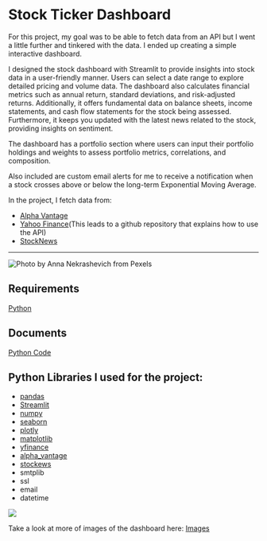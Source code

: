 <h1>Stock Ticker Dashboard</h1>
For this project, my goal was to be able to fetch data from an API but I went a little further and tinkered with the data. I ended up creating a simple interactive dashboard.

I designed the stock dashboard with Streamlit to provide insights into stock data in a user-friendly manner. Users can select a date range to explore detailed pricing and volume data. The dashboard also calculates financial metrics such as annual return, standard deviations, and risk-adjusted returns. Additionally, it offers fundamental data on balance sheets, income statements, and cash flow statements for the stock being assessed. Furthermore, it keeps you updated with the latest news related to the stock, providing insights on sentiment.

The dashboard has a portfolio section where users can input their portfolio holdings and weights to assess portfolio metrics, correlations, and composition.

Also included are custom email alerts for me to receive a notification when a stock crosses above or below the long-term Exponential Moving Average.

In the project, I fetch data from:
- <a href="https://www.alphavantage.co/">Alpha Vantage</a>
- <a href="https://github.com/ranaroussi/yfinance">Yahoo Finance</a>(This leads to a github repository that explains how to use the API)
- <a href="https://stocknewsapi.com/">StockNews</a>
<hr/>
<img src="https://images.pexels.com/photos/6801648/pexels-photo-6801648.jpeg?auto=compress&cs=tinysrgb&w=1260&h=750&dpr=1" alt="Photo by Anna Nekrashevich from Pexels">
<h2>Requirements</h2>
<a href="https://www.python.org/">Python</a>
<h2>Documents</h2>
<a href="https://github.com/ro-dricks/Tickers/blob/master/Stock_Dashboard/stock_ticker.py">Python Code</a>

<h2>Python Libraries I used for the project:</h2>

<ul>
    <li><a href="https://pandas.pydata.org/">pandas</a></li>
    <li><a href="https://streamlit.io/">Streamlit</a></li>
    <li><a href="https://numpy.org/">numpy</a></li>
    <li><a href="https://seaborn.pydata.org/">seaborn</a></li>
    <li><a href="https://plotly.com/">plotly</a></li>
    <li><a href="https://matplotlib.org/">matplotlib</a></li>
    <li><a href="https://github.com/ranaroussi/yfinance">yfinance</a></li>
    <li><a href="https://www.alphavantage.co/">alpha_vantage</a></li>
    <li><a href="https://stocknewsapi.com/">stockews</a></li>
    <li>smtplib</li>
    <li>ssl</li>
    <li>email</li>
    <li>datetime</li>
</ul>

<img src="https://github.com/ro-dricks/Tickers/blob/master/Stock_Dashboard/images/dashboard.PNG">
<p>Take a look at more of images of the dashboard here: <a href="https://github.com/ro-dricks/Tickers/tree/master/Stock_Dashboard/images">Images</a></p>
